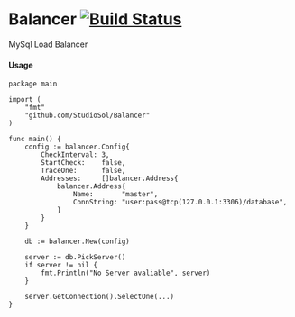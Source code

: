 Balancer [![Build Status](https://drone.io/github.com/StudioSol/balancer/status.png)](https://drone.io/github.com/StudioSol/balancer/latest)
========

MySql Load Balancer


#### Usage

```GOLANG
package main

import (
    "fmt"
    "github.com/StudioSol/Balancer"
)

func main() {
    config := balancer.Config{
        CheckInterval: 3,
        StartCheck:    false,
        TraceOne:      false,
        Addresses:     []balancer.Address{
            balancer.Address{
                Name:       "master",
                ConnString: "user:pass@tcp(127.0.0.1:3306)/database",
            }
        }
    }

    db := balancer.New(config)

    server := db.PickServer()
    if server != nil {
        fmt.Println("No Server avaliable", server)
    }

    server.GetConnection().SelectOne(...)
}
```
